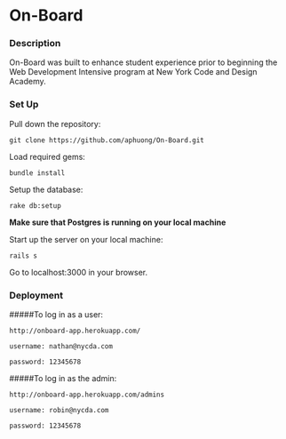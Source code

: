 # On-Board

### Description
On-Board was built to enhance student experience prior to beginning the Web Development Intensive program at New York Code and Design Academy.

### Set Up
Pull down the repository:
```
git clone https://github.com/aphuong/On-Board.git
```

Load required gems:
```
bundle install
```

Setup the database:
```
rake db:setup
```

**Make sure that Postgres is running on your local machine**

Start up the server on your local machine:
```
rails s
```

Go to localhost:3000 in your browser.

### Deployment

#####To log in as a user:
```
http://onboard-app.herokuapp.com/
```

```
username: nathan@nycda.com
```

```
password: 12345678
```

#####To log in as the admin:
```
http://onboard-app.herokuapp.com/admins
```

```
username: robin@nycda.com
```

```
password: 12345678
```






